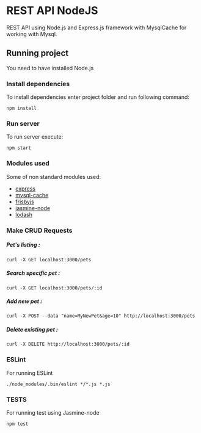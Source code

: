 # REST API NodeJS

REST API using Node.js and Express.js framework with MysqlCache for working with Mysql.

## Running project

You need to have installed Node.js

### Install dependencies

To install dependencies enter project folder and run following command:
```
npm install
```

### Run server

To run server execute:
```
npm start
```

### Modules used

Some of non standard modules used:

* [express](https://www.npmjs.com/package/express)
* [mysql-cache](https://www.npmjs.com/package/mysql-cache)
* [frisbyjs](https://www.npmjs.com/package/frisby)
* [jasmine-node](https://www.npmjs.com/package/jasmine-node)
* [lodash](https://www.npmjs.com/package/lodash)

### Make CRUD Requests

##### Pet's listing :
```
curl -X GET localhost:3000/pets
```

##### Search specific pet :
```
curl -X GET localhost:3000/pets/:id
```

##### Add new pet :
````
curl -X POST --data "name=MyNewPet&age=10" http://localhost:3000/pets
````

##### Delete existing pet :
````
curl -X DELETE http://localhost:3000/pets/:id
````

### ESLint

For running ESLint
```
./node_modules/.bin/eslint */*.js *.js

```

### TESTS

For running test using Jasmine-node
```
npm test

```